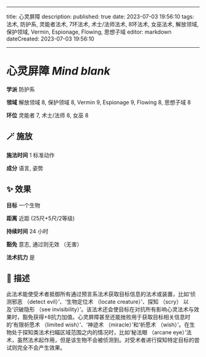 
---
title: 心灵屏障
description: 
published: true
date: 2023-07-03 19:56:10
tags: 法术, 防护系, 灵能者法术, 7环法术, 术士/法师法术, 8环法术, 女巫法术, 解放领域, 保护领域, Vermin, Espionage, Flowing, 思想子域
editor: markdown
dateCreated: 2023-07-03 19:56:10

---

# **心灵屏障** *Mind blank*

**学派** 防护系 

**领域** 解放领域 8, 保护领域 8, Vermin 9, Espionage 9, Flowing 8, 思想子域 8

**环位** 灵能者 7, 术士/法师 8, 女巫 8

## 🪄 施放

**施法时间** 1 标准动作

**成分** 语言, 姿势

## ✨ 效果 

**目标** 一个生物 

**距离** 近距 (25尺+5尺/2等级)  

**持续时间** 24 小时 

**豁免** 意志, 通过则无效 （无害）

**法术抗力** 是

## 📖 描述

此法术能使受术者抵御所有通过预言系法术获取目标信息的法术或装置，比如‘侦测邪恶 （detect evil）’、‘生物定位术 （locate creature）’、探知 （scry） 以及‘识破隐形 （see invisibility）’。该法术还会使目标在对抗所有影响心灵法术与效果时，豁免获得+8抗力加值。心灵屏障甚至还能挫败用于获取目标相关信息时的‘有限祈愿术 （limited wish）’、‘神迹术 （miracle）’和‘祈愿术 （wish）’。在生物处于探知类法术扫瞄区域范围之内的情况时，比如‘秘法眼 （arcane eye）’法术，虽然法术起作用，但是该生物不会被侦测到。对受术者进行探知特定目标的尝试则完全不会产生效果。
    